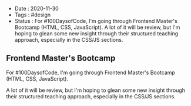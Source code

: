 - Date : 2020-11-30
- Tags : #design
- Status : For #100DaysofCode, I'm going through Frontend Master's Bootcamp (HTML, CSS, JavaScript). A lot of it will be review, but I'm hoping to glean some new insight through their structured teaching approach, especially in the CSS/JS sections.

## Frontend Master's Bootcamp

For #100DaysofCode, I'm going through Frontend Master's Bootcamp (HTML, CSS, JavaScript). 

A lot of it will be review, but I'm hoping to glean some new insight through their structured teaching approach, especially in the CSS/JS sections.

